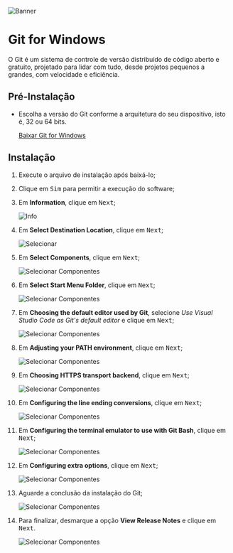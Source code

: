 ![Banner](./images/git_banner.jpg)

# Git for Windows

O Git é um sistema de controle de versão distribuído de código aberto e gratuito, projetado para lidar com tudo, desde projetos pequenos a grandes, com velocidade e eficiência.

## Pré-Instalação

- Escolha a versão do Git conforme a arquitetura do seu dispositivo, isto é, 32 ou 64 bits.

  [Baixar Git for Windows](https://git-scm.com/download/win)

## Instalação

1. Execute o arquivo de instalação após baixá-lo;
2. Clique em <kbd>Sim</kbd> para permitir a execução do software;
3. Em __Information__, clique em <kbd>Next</kbd>;

    ![Info](./images/Screenshot_1.png)

4. Em __Select Destination Location__, clique em <kbd>Next</kbd>;

    ![Selecionar](./images/Screenshot_2.png)

5. Em __Select Components__, clique em <kbd>Next</kbd>;

    ![Selecionar Componentes](./images/Screenshot_3.png)

6. Em __Select Start Menu Folder__, clique em <kbd>Next</kbd>;

    ![Selecionar Componentes](./images/Screenshot_4.png)

7. Em __Choosing the default editor used by Git__, selecione _Use Visual Studio Code as Git's default editor_ e clique em <kbd>Next</kbd>;

    ![Selecionar Componentes](./images/Screenshot_5.png)

8. Em __Adjusting your PATH environment__, clique em <kbd>Next</kbd>;

    ![Selecionar Componentes](./images/Screenshot_6.png)

9. Em __Choosing HTTPS transport backend__, clique em <kbd>Next</kbd>;

    ![Selecionar Componentes](./images/Screenshot_7.png)

10. Em __Configuring the line ending conversions__, clique em <kbd>Next</kbd>;

    ![Selecionar Componentes](./images/Screenshot_8.png)

11. Em __Configuring the terminal emulator to use with Git Bash__, clique em <kbd>Next</kbd>;

    ![Selecionar Componentes](./images/Screenshot_9.png)

12. Em __Configuring extra options__, clique em <kbd>Next</kbd>;

    ![Selecionar Componentes](./images/Screenshot_10.png)

13. Aguarde a conclusão da instalação do Git;

    ![Selecionar Componentes](./images/Screenshot_11.png)

14. Para finalizar, desmarque a opção __View Release Notes__ e clique em <kbd>Next</kbd>.

    ![Selecionar Componentes](./images/Screenshot_12.png)